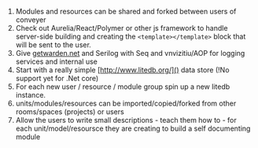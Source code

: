 1. Modules and resources can be shared and forked between users of conveyer
2. Check out Aurelia/React/Polymer or other js framework to handle server-side building and creating the `<template></template>` block that will be sent to the user.
3. Give [getwarden.net]() and Serilog with Seq and vnvizitiu/AOP for logging services and internal use
4. Start with a really simple [http://www.litedb.org/]() data store (!No support yet for .Net core)
5. For each new user / resource / module group spin up a new litedb instance.
6. units/modules/resources can be imported/copied/forked from other rooms/spaces (projects) or users
7. Allow the users to write small descriptions - teach them how to - for each unit/model/resoursce they are creating to build a self documenting module